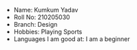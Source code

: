 - Name: Kumkum Yadav
- Roll No: 210205030
- Branch: Design
- Hobbies: Playing Sports
- Languages I am good at: I am a beginner
